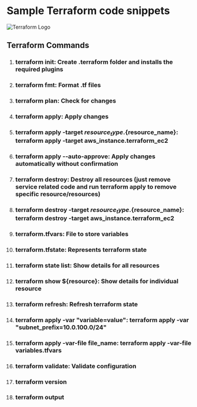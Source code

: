 # Sample Terraform code snippets

![Terraform Logo](https://www.terraform.io/assets/images/terraform-cloud-logo-b5dc4203.svg)

## Terraform Commands

1. ### **terraform init**: Create .terraform folder and installs the required plugins
2. ### **terraform fmt**: Format .tf files
3. ### **terraform plan**: Check for changes
4. ### **terraform apply**: Apply changes
5. ### **terraform apply -target ${resource_type}.${resource_name}**: terraform apply -target aws_instance.terraform_ec2
6. ### **terraform apply --auto-approve**: Apply changes automatically without confirmation
7. ### **terraform destroy**: Destroy all resources (just remove service related code and run terraform apply to remove specific resource/resources)
8. ### **terraform destroy -target ${resource_type}.${resource_name}**: terraform destroy -target aws_instance.terraform_ec2
9. ### **terraform.tfvars**: File to store variables
10. ### **terraform.tfstate**: Represents terraform state
11. ### **terraform state list**: Show details for all resources
12. ### **terraform show ${resource}**: Show details for individual resource
13. ### **terraform refresh**: Refresh terraform state
14. ### **terraform apply -var "variable=value"**: terraform apply -var "subnet_prefix=10.0.100.0/24"
15. ### **terraform apply -var-file file_name**: terraform apply -var-file variables.tfvars
16. ### **terraform validate**: Validate configuration
17. ### **terraform version**
18. ### **terraform output**